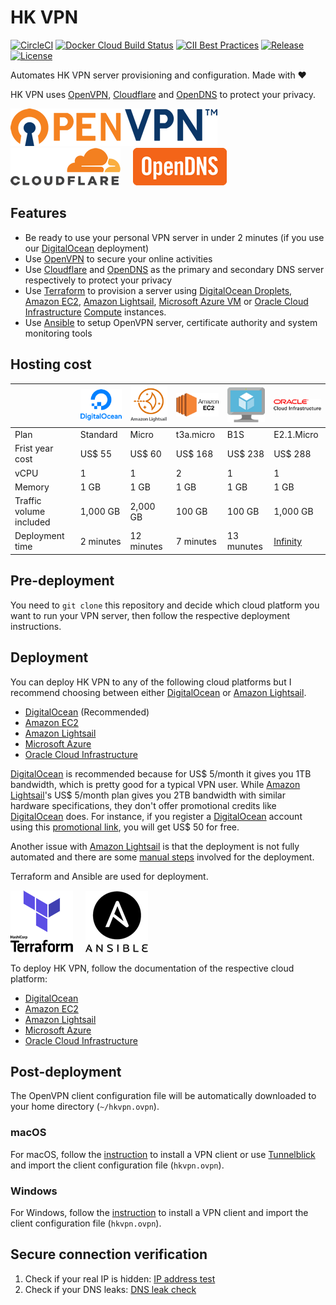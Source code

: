 # HK VPN

[![CircleCI](https://img.shields.io/circleci/project/github/ayltai/hkvpn-infrastructure/master.svg?style=flat)](https://circleci.com/gh/ayltai/hkvpn-infrastructure)
[![Docker Cloud Build Status](https://img.shields.io/docker/cloud/build/ayltai/hkvpn-infrastructure)](https://cloud.docker.com/u/ayltai/repository/docker/ayltai/hkvpn-infrastructure)
[![CII Best Practices](https://bestpractices.coreinfrastructure.org/projects/3261/badge)](https://bestpractices.coreinfrastructure.org/projects/3261)
[![Release](https://img.shields.io/github/release/ayltai/hkvpn-infrastructure.svg?style=flat)](https://github.com/ayltai/hkvpn-infrastructure/releases)
[![License](https://img.shields.io/github/license/ayltai/hkvpn-infrastructure.svg?style=flat)](https://github.com/ayltai/hkvpn-infrastructure/blob/master/LICENSE)

Automates HK VPN server provisioning and configuration. Made with ❤

HK VPN uses [OpenVPN](https://openvpn.net/), [Cloudflare](https://www.cloudflare.com/) and [OpenDNS](https://www.opendns.com/) to protect your privacy.

[![OpenVPN](images/openvpn.png)](https://openvpn.net/) &nbsp;&nbsp;&nbsp; [![Cloudflare](images/cloudflare.png)](https://www.cloudflare.com/) &nbsp;&nbsp;&nbsp; [![OpenDNS](images/opendns.png)](https://www.opendns.com/)

## Features
* Be ready to use your personal VPN server in under 2 minutes (if you use our [DigitalOcean](https://m.do.co/c/f873e16476e5) deployment)
* Use [OpenVPN](https://openvpn.net/) to secure your online activities
* Use [Cloudflare](https://www.cloudflare.com/) and [OpenDNS](https://www.opendns.com/) as the primary and secondary DNS server respectively to protect your privacy
* Use [Terraform](https://www.terraform.io/) to provision a server using [DigitalOcean Droplets](https://m.do.co/c/f873e16476e5), [Amazon EC2](https://aws.amazon.com/ec2/), [Amazon Lightsail](https://aws.amazon.com/lightsail/), [Microsoft Azure VM](https://azure.microsoft.com/en-us/services/virtual-machines/) or [Oracle Cloud Infrastructure](https://www.oracle.com/cloud/) [Compute](https://www.oracle.com/cloud/compute/) instances.
* Use [Ansible](https://www.ansible.com/) to setup OpenVPN server, certificate authority and system monitoring tools

## Hosting cost

|                         | ![DigitalOcean](images/digitalocean.png) | ![Amazon Lightsail](images/amazon_lightsail.png) | ![Amazon EC2](images/amazon_ec2.png) | ![Azure](images/azure.png) | ![OCI](images/oci.png) |
|-------------------------|------------------------------------------|--------------------------------------------------|--------------------------------------|----------------------------|------------------------|
| Plan                    | Standard                                 | Micro                                            | t3a.micro                            | B1S                        | E2.1.Micro             |
| Frist year cost         | US$ 55                                   | US$ 60                                           | US$ 168                              | US$ 238                    | US$ 288                |
| vCPU                    | 1                                        | 1                                                | 2                                    | 1                          | 1                      |
| Memory                  | 1 GB                                     | 1 GB                                             | 1 GB                                 | 1 GB                       | 1 GB                   |
| Traffic volume included | 1,000 GB                                 | 2,000 GB                                         | 100 GB                               | 100 GB                     | 1,000 GB               |
| Deployment time         | 2 minutes                                | 12 minutes                                       | 7 minutes                            | 13 munutes                 | [Infinity](Oracle.md)  |

## Pre-deployment
You need to `git clone` this repository and decide which cloud platform you want to run your VPN server, then follow the respective deployment instructions.

## Deployment
You can deploy HK VPN to any of the following cloud platforms but I recommend choosing between either [DigitalOcean](https://m.do.co/c/f873e16476e5) or [Amazon Lightsail](https://aws.amazon.com/lightsail/).

* [DigitalOcean](https://m.do.co/c/f873e16476e5) (Recommended)
* [Amazon EC2](https://aws.amazon.com/ec2/)
* [Amazon Lightsail](https://aws.amazon.com/lightsail/)
* [Microsoft Azure](https://azure.microsoft.com/en-us/services/virtual-machines/)
* [Oracle Cloud Infrastructure](https://www.oracle.com/cloud/)

[DigitalOcean](https://m.do.co/c/f873e16476e5) is recommended because for US$ 5/month it gives you 1TB bandwidth, which is pretty good for a typical VPN user. While [Amazon Lightsail](https://aws.amazon.com/lightsail/)'s US$ 5/month plan gives you 2TB bandwidth with similar hardware specifications, they don't offer promotional credits like [DigitalOcean](https://m.do.co/c/f873e16476e5) does. For instance, if you register a [DigitalOcean](https://m.do.co/c/f873e16476e5) account using this [promotional link](https://m.do.co/c/f873e16476e5), you will get US$ 50 for free.

Another issue with [Amazon Lightsail](https://aws.amazon.com/lightsail/) is that the deployment is not fully automated and there are some [manual steps](LightSail.md) involved for the deployment.

Terraform and Ansible are used for deployment.

[![Terraform](images/terraform.png)](https://www.terraform.io/) &nbsp;&nbsp;&nbsp; [![Ansible](images/ansible.png)](https://www.ansible.com/)

To deploy HK VPN, follow the documentation of the respective cloud platform:
* [DigitalOcean](DigitalOcean.md)
* [Amazon EC2](EC2.md)
* [Amazon Lightsail](LightSail.md)
* [Microsoft Azure](Azure.md)
* [Oracle Cloud Infrastructure](Oracle.md)

## Post-deployment
The OpenVPN client configuration file will be automatically downloaded to your home directory (`~/hkvpn.ovpn`).

### macOS
For macOS, follow the [instruction](https://openvpn.net/vpn-server-resources/installation-guide-for-openvpn-connect-client-on-macos/) to install a VPN client or use [Tunnelblick](https://tunnelblick.net/) and import the client configuration file (`hkvpn.ovpn`). 

### Windows
For Windows, follow the [instruction](https://openvpn.net/vpn-server-resources/installation-guide-for-openvpn-connect-client-on-windows/) to install a VPN client and import the client configuration file (`hkvpn.ovpn`).

## Secure connection verification

1. Check if your real IP is hidden: [IP address test](https://whatismyip.com)
2. Check if your DNS leaks: [DNS leak check](https://www.dnsleaktest.com)
